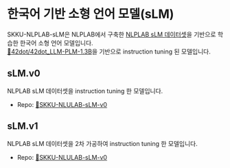 # 한국어 기반 소형 언어 모델(sLM)

SKKU-NLPLAB-sLM은 NLPLAB에서 구축한 [NLPLAB sLM 데이터셋](https://github.com/NLPlab-skku/DATA/tree/main/sLM)을 기반으로 학습한 한국어 소형 언어 모델입니다.<br/>
[🤗42dot/42dot_LLM-PLM-1.3B](https://huggingface.co/42dot/42dot_LLM-PLM-1.3B)을 기반으로 instruction tuning 된 모델입니다.


## sLM.v0
NLPLAB sLM 데이터셋을 instruction tuning 한 모델입니다.<br/>
- Repo: [🤗SKKU-NLULAB-sLM-v0](https://huggingface.co/NLPlab-skku/42dot_v0) <br/>

## sLM.v1
NLPLAB sLM 데이터셋을 2차 가공하여 instruction tuning 한 모델입니다.<br/>
- Repo: [🤗SKKU-NLULAB-sLM-v0](https://huggingface.co/NLPlab-skku/42dot_v1) <br/>
